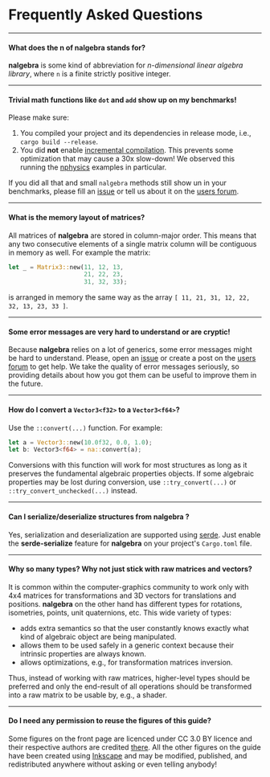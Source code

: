 # Frequently Asked Questions

--------

#### What does the **n** of **nalgebra** stands for?

**nalgebra** is some kind of abbreviation for _n-dimensional linear algebra
library_, where `n` is a finite strictly positive integer.

--------

#### Trivial math functions like `dot` and `add` show up on my benchmarks!

Please make sure:

1. You compiled your project and its dependencies in release mode, i.e., `cargo
   build --release`.
2. You did **not** enable [incremental
   compilation](https://internals.rust-lang.org/t/incremental-compilation-beta).
   This prevents some optimization that may cause a 30x slow-down! We observed
   this running the [nphysics](https://nphysics.org) examples in particular.

If you did all that and small `nalgebra` methods still show un in your
benchmarks, please fill an
[issue](https://github.com/rustsim/nalgebra/issues) or tell us about it on
the [users forum](https://users.nphysics.org/c/nalgebra).

--------

#### What is the memory layout of matrices?

All matrices of **nalgebra** are stored in column-major order. This means that
any two consecutive elements of a single matrix column will be contiguous in
memory as well. For example the matrix:

```rust
let _ = Matrix3::new(11, 12, 13,
                     21, 22, 23,
                     31, 32, 33);
```

is arranged in memory the same way as the array `[ 11, 21, 31, 12, 22, 32, 13,
23, 33 ]`.

--------

#### Some error messages are very hard to understand or are cryptic!

Because **nalgebra** relies on a lot of generics, some error messages might be
hard to understand. Please, open an
[issue](https://github.com/rustsim/nalgebra/issues) or create a post on the
[users forum](https://users.nphysics.org/c/nalgebra) to get help. We take the
quality of error messages seriously, so providing details about how you got
them can be useful to improve them in the future.

--------

#### How do I convert a `Vector3<f32>` to a `Vector3<f64>`?

Use the `::convert(...)` function. For example:

```rust
let a = Vector3::new(10.0f32, 0.0, 1.0);
let b: Vector3<f64> = na::convert(a);
```

Conversions with this function will work for most structures as long as it
preserves the fundamental algebraic properties objects. If some algebraic
properties may be lost during conversion, use `::try_convert(...)` or
`::try_convert_unchecked(...)` instead.

--------

#### Can I serialize/deserialize structures from **nalgebra** ?

Yes, serialization and deserialization are supported using
[serde](https://serde.rs). Just enable the **serde-serialize** feature for
**nalgebra** on your project's `Cargo.toml` file.

--------

#### Why so many types? Why not just stick with raw matrices and vectors?

It is common within the computer-graphics community to work only with 4x4
matrices for transformations and 3D vectors for translations and positions.
**nalgebra** on the other hand has different types for rotations, isometries,
points, unit quaternions, etc. This wide variety of types:

* adds extra semantics so that the user constantly knows exactly what kind of
  algebraic object are being manipulated.
* allows them to be used safely in a generic context because their
  intrinsic properties are always known.
* allows optimizations, e.g., for transformation matrices inversion.

Thus, instead of working with raw matrices, higher-level types should be
preferred and only the end-result of all operations should be transformed into
a raw matrix to be usable by, e.g., a shader.

--------

#### Do I need any permission to reuse the figures of this guide?

Some figures on the front page are licenced under CC 3.0 BY licence and their
respective authors are credited [there](../about#image-credits).  All the other
figures on the guide have been created using
[Inkscape](https://www.inkscape.org/) and may be modified, published, and
redistributed anywhere without asking or even telling anybody!
